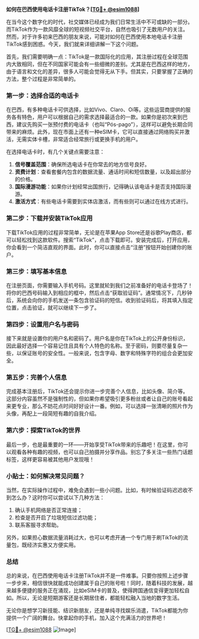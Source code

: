 **如何在巴西使用电话卡注册TikTok？[[TG💪+ @esim1088](https://t.me/s/esim1088)]**

在当今这个数字化的时代，社交媒体已经成为我们日常生活中不可或缺的一部分。而TikTok作为一款风靡全球的短视频社交平台，自然也吸引了无数用户的关注。然而，对于许多初来巴西的朋友来说，可能对如何在巴西使用本地电话卡注册TikTok感到困惑。今天，我们就来详细讲解一下这个问题。

首先，我们需要明确一点：TikTok是一款国际化的应用，其注册过程在全球范围内大致相同，但在不同国家可能会有一些细微的差别。尤其是在巴西这样的地方，由于语言和文化的差异，很多人可能会觉得无从下手。但其实，只要掌握了正确的方法，整个过程是非常简单的。

### **第一步：选择合适的电话卡**

在巴西，有多种电话卡可供选择，比如Vivo、Claro、Oi等。这些运营商提供的服务各有特色，用户可以根据自己的需求选择最适合的一款。如果你是初次来到巴西，建议先购买一张预付费的电话卡（也叫“Pós-pago”），这样可以避免长期合同带来的麻烦。此外，现在市面上还有一种eSIM卡，它可以直接通过网络购买并激活，无需实体卡槽，非常适合经常旅行或更换手机的用户。

在选择电话卡时，有几个关键点需要注意：

1. **信号覆盖范围**：确保所选电话卡在你常去的地方信号良好。
2. **资费计划**：查看套餐内包含的数据流量、通话时间和短信数量，以及超出部分的价格。
3. **国际漫游功能**：如果你计划经常出国旅行，记得确认该电话卡是否支持国际漫游。
4. **激活方式**：有些电话卡需要到实体店激活，而有些则可以通过在线方式进行。

### **第二步：下载并安装TikTok应用**

下载TikTok应用的过程非常简单，无论是在苹果App Store还是谷歌Play商店，都可以轻松找到这款软件。搜索“TikTok”，点击下载即可。安装完成后，打开应用，你会看到一个简洁直观的界面。此时，你可以直接点击“注册”按钮开始创建你的账户。

### **第三步：填写基本信息**

在注册页面，你需要输入手机号码。这里就轮到我们之前准备好的电话卡登场了！将你的巴西号码输入到相应的框中，然后点击“获取验证码”。通常情况下，几秒钟后，系统会向你的手机发送一条包含验证码的短信。收到验证码后，将其填入指定位置，点击验证，就可以继续下一步了。

### **第四步：设置用户名与密码**

接下来就是设置你的用户名和密码了。用户名是你在TikTok上的公开身份标识，因此最好选择一个容易记住且具有个人特色的名称。至于密码，则要尽量复杂一些，以保证账号的安全性。一般来说，包含字母、数字和特殊字符的组合会更加安全。

### **第五步：完善个人信息**

完成基本注册后，TikTok还会提示你进一步完善个人信息，比如头像、简介等。这部分内容虽然不是强制性的，但如果你希望吸引更多粉丝或者让自己的账号看起来更专业，那么不妨花点时间好好设计一番。例如，可以选择一张清晰的照片作为头像，再配上一段简短有趣的自我介绍。

### **第六步：探索TikTok的世界**

最后一步，也是最重要的一环——开始享受TikTok带来的乐趣吧！在这里，你可以观看各种有趣的视频，也可以自己拍摄并分享作品。别忘了多关注一些热门话题标签，这样更容易被其他用户发现哦！

### **小贴士：如何解决常见问题？**

当然，在实际操作过程中，难免会遇到一些小问题。比如，有时候验证码迟迟收不到怎么办？这时你可以尝试以下几种方法：

1. 确认手机网络是否正常连接；
2. 检查是否开启了垃圾短信过滤功能；
3. 联系客服寻求帮助。

另外，如果担心数据流量消耗过大，也可以考虑开通一个专门用于刷TikTok的流量包，既经济实惠又方便实用。

### **总结**

总的来说，在巴西使用电话卡注册TikTok并不是一件难事。只要你按照上述步骤一步步来，相信很快就能成功创建属于自己的账号啦！同时，随着科技的发展，越来越多便捷的服务正在涌现，比如eSIM卡的普及，使得跨国通信变得更加轻松自如。所以，无论是短期游客还是长期居住者，都能轻松融入当地的数字生活。

无论你是想学习新技能、结识新朋友，还是单纯寻找娱乐消遣，TikTok都能为你提供一个广阔的舞台。快拿起你的手机，加入这个充满活力的世界吧！

[[TG💪+ @esim1088](https://t.me/s/esim1088) ![Image](https://i.postimg.cc/4NQfJmqS/Snipaste-2025-05-13-00-14-12.png)]